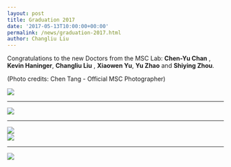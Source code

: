 ```yaml
---
layout: post
title: Graduation 2017
date: '2017-05-13T10:00:00+00:00'
permalink: /news/graduation-2017.html
author: Changliu Liu
---
```


Congratulations to the new Doctors from the MSC Lab: **Chen-Yu Chan** , **Kevin Haninger**, **Changliu Liu** , **Xiaowen Yu**, **Yu Zhao** and **Shiying Zhou**.

(Photo credits: Chen Tang - Official MSC Photographer)

<div class="col-md-12">
<a href="{{ site.baseurl }}/assets/images/posts/2017Graduation.jpg" data-lightbox="2017Graduation" data-title="Group photo">
	<img src="{{ site.baseurl }}/assets/images/posts/2017Graduation.jpg" title=" "></a>
<hr>

<div class="col-md-6">
<a href="{{ site.baseurl }}/assets/images/posts/2017Graduation1.jpg" data-lightbox="2017Graduation" data-title="Jump High!">
  <img src="{{ site.baseurl }}/assets/images/posts/2017Graduation1.jpg" title=" "></a>
<hr>
<a href="{{ site.baseurl }}/assets/images/posts/2017Graduation2.jpg" data-lightbox="2017Graduation" data-title="Two Bears!">
  <img src="{{ site.baseurl }}/assets/images/posts/2017Graduation2.jpg" title=" "></a>
</div>
<div class="col-md-6">
<a href="{{ site.baseurl }}/assets/images/posts/2017Graduation3.jpg" data-lightbox="2017Graduation" data-title="Graduation Cake">
  <img src="{{ site.baseurl }}/assets/images/posts/2017Graduation3.jpg" title=" "></a>
<hr>
<a href="{{ site.baseurl }}/assets/images/posts/2017Graduation4.jpg" data-lightbox="2017Graduation" data-title="Graduation party at Professor Tomizuka's house">
  <img src="{{ site.baseurl }}/assets/images/posts/2017Graduation4.jpg" title=" "></a>
</div>

</div>